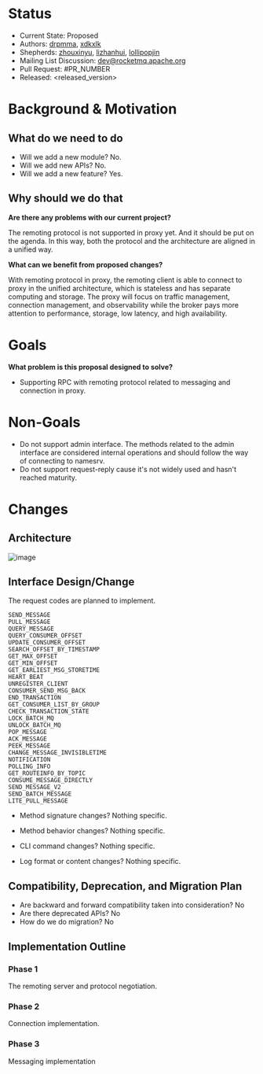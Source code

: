 # Status

- Current State: Proposed
- Authors: [drpmma](https://github.com/drpmma), [xdkxlk](https://github.com/xdkxlk)
- Shepherds: [zhouxinyu](https://github.com/zhouxinyu), [lizhanhui](https://github.com/lizhanhui), [lollipopjin](https://github.com/lollipopjin)
- Mailing List Discussion: [dev@rocketmq.apache.org](mailto:dev@rocketmq.apache.org)
- Pull Request: #PR_NUMBER
- Released: <released_version>

# Background & Motivation

## What do we need to do

- Will we add a new module? No.
- Will we add new APIs? No.
- Will we add a new feature? Yes.

## Why should we do that

**Are there any problems with our current project?**

The remoting protocol is not supported in proxy yet. And it should be put on the agenda. In this way, both the protocol and the architecture are aligned in a unified way.


**What can we benefit from proposed changes?**

With remoting protocol in proxy, the remoting client is able to connect to proxy in the unified architecture, which is stateless and has separate computing and storage. The proxy will focus on traffic management, connection management, and observability while the broker pays more attention to performance, storage, low latency, and high availability.


# Goals

**What problem is this proposal designed to solve?**

- Supporting RPC with remoting protocol related to messaging and connection in proxy.

# Non-Goals

- Do not support admin interface. The methods related to the admin interface are considered internal operations and should follow the way of connecting to namesrv.
- Do not support request-reply cause it's not widely used and hasn't reached maturity.

# Changes

## Architecture

![image](https://user-images.githubusercontent.com/20906038/196327732-aa0d0042-c8a1-49ba-b863-266f09ee0ba5.png)


## Interface Design/Change

The request codes are planned to implement.
```text
SEND_MESSAGE
PULL_MESSAGE
QUERY_MESSAGE
QUERY_CONSUMER_OFFSET
UPDATE_CONSUMER_OFFSET
SEARCH_OFFSET_BY_TIMESTAMP
GET_MAX_OFFSET
GET_MIN_OFFSET
GET_EARLIEST_MSG_STORETIME
HEART_BEAT
UNREGISTER_CLIENT
CONSUMER_SEND_MSG_BACK
END_TRANSACTION
GET_CONSUMER_LIST_BY_GROUP
CHECK_TRANSACTION_STATE
LOCK_BATCH_MQ
UNLOCK_BATCH_MQ
POP_MESSAGE
ACK_MESSAGE
PEEK_MESSAGE
CHANGE_MESSAGE_INVISIBLETIME
NOTIFICATION
POLLING_INFO
GET_ROUTEINFO_BY_TOPIC
CONSUME_MESSAGE_DIRECTLY
SEND_MESSAGE_V2
SEND_BATCH_MESSAGE
LITE_PULL_MESSAGE
```

- Method signature changes? Nothing specific.

- Method behavior changes? Nothing specific.

- CLI command changes? Nothing specific.

- Log format or content changes? Nothing specific.

## Compatibility, Deprecation, and Migration Plan

- Are backward and forward compatibility taken into consideration? No
- Are there deprecated APIs? No
- How do we do migration? No

## Implementation Outline

### Phase 1

The remoting server and protocol negotiation.

### Phase 2

Connection implementation.

### Phase 3

Messaging implementation